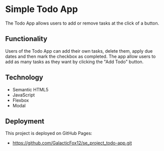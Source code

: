 # Simple Todo App

The Todo App allows users to add or remove tasks at the click of a button.

## Functionality

Users of the Todo App can add their own tasks, delete them, apply due dates and then mark the checkbox as completed. The app allow users to add as many tasks as they want by clicking the "Add Todo" button.

## Technology

- Semantic HTML5
- JavaScript
- Flexbox
- Modal

## Deployment

This project is deployed on GitHub Pages:

- https://github.com/GalacticFox12/se_project_todo-app.git
